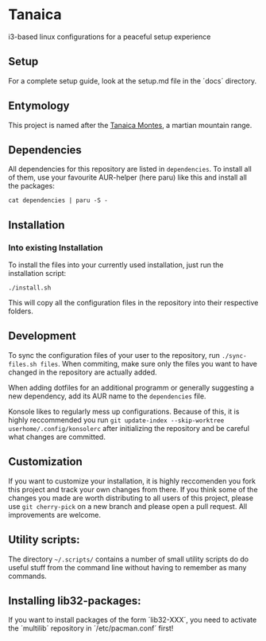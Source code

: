 # Tanaica

i3-based linux configurations for a peaceful setup experience

## Setup
For a complete setup guide, look at the setup.md file in the ´docs´ directory.

## Entymology

This project is named after the [Tanaica Montes](https://en.wikipedia.org/wiki/Tanaica_Montes), a martian mountain range.

## Dependencies

All dependencies for this repository are listed in `dependencies`. To install all of them, use your favourite AUR-helper (here paru) like this and install all the packages:

```
cat dependencies | paru -S -
```

## Installation

### Into existing Installation

To install the files into your currently used installation, just run the installation script:

```
./install.sh
```

This will copy all the configuration files in the repository into their respective folders.

## Development

To sync the configuration files of your user to the repository, run `./sync-files.sh files`. When commiting, make sure only the files you want to have changed in the repository are actually added.

When adding dotfiles for an additional programm or generally suggesting a new dependency, add its AUR name to the `dependencies` file.

Konsole likes to regularly mess up configurations. Because of this, it is highly reccommended you run `git update-index --skip-worktree userhome/.config/konsolerc` after initializing the repository and be careful what changes are committed.

## Customization

If you want to customize your installation, it is highly reccomenden you fork this project and track your own changes from there. If you think some of the changes you made are worth distributing to all users of this project, please use `git cherry-pick` on a new branch and please open a pull request. All improvements are welcome.

## Utility scripts:

The directory `~/.scripts/` contains a number of small utility scripts do do useful stuff from the command line without having to remember as many commands.

## Installing lib32-packages:
If you want to install packages of the form ´lib32-XXX´, you need to activate the ´multilib´ repository in ´/etc/pacman.conf´ first!
